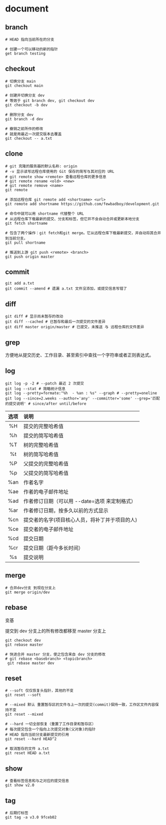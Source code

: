 # document

## branch

```shell
# HEAD 指向当前所在的分支

# 创建一个可以移动的新的指针
get branch testing
```

## checkout

```shell
# 切换分支 main
git checkout main

# 创建并切换分支 dev
# 等效于 git branch dev, git checkout dev
git checkout -b dev

# 删除分支 dev
git branch -d dev

# 撤销之前所作的修改
# 就是用最近一次提交版本去覆盖
git checkout -- a.txt
```

## clone

```shell
# git 克隆的服务器的默认名称: origin
# -v 显示读写远程仓库使用的 Git 保存的简写与其对应的 URL
# git remote show <remote> 查看远程仓库的更多信息
# git remote rename <old> <new>
# git remote remove <name>
git remote

# 添加远程仓库 git remote add <shortname> <url>
git remote add shortname https://github.com/fewbadboy/development.git

# 命令中就可以用 shortname 代替整个 URL
# 从远程仓库下载最新的提交、分支和标签，但它并不会自动合并或更新本地分支
git fetch shortname

# 包含了两个操作：git fetch和git merge。它从远程仓库下载最新提交，并自动将其合并到当前分支。
git pull shortname

# 推送到上游 git push <remote> <branch>
git push origin master
```

## commit

```shell
git add a.txt
git commit --amend # 遗漏 a.txt 文件没添加，或提交信息写错了
```

## diff

```shell
git diff # 显示尚未暂存的改动
git diff --cached # 已暂存和最后一次提交的文件差异
git diff master origin/master # 已提交，未推送 与 远程仓库的文件差异
```

## grep

方便地从提交历史、工作目录、甚至索引中查找一个字符串或者正则表达式。

## log

```shell
git log -p -2 # --patch 最近 2 次提交
git log --stat # 简略统计信息
git log --pretty=formate:"%h  - %an : %s" --graph # --pretty=oneline
git log --since=2.weeks --author='any' --committer='some' --grep='匹配的提交说明' # since/after until/before 
```

|选项|说明|
|:----:|:----|
|%H|提交的完整哈希值|
|%h|提交的简写哈希值||
|%T|树的完整哈希值|
|%t|树的简写哈希值|
|%P|父提交的完整哈希值|
|%p|父提交的简写哈希值|
|%an|作者名字|
|%ae|作者的电子邮件地址|
|%ad|作者修订日期（可以用 --date=选项 来定制格式）|
|%ar|作者修订日期，按多久以前的方式显示|
|%cn|提交者的名字(项目核心人员，将补丁并于项目的人)|
|%ce|提交者的电子邮件地址|
|%cd|提交日期|
|%cr|提交日期（距今多长时间）|
|%s|提交说明|

## merge

```shell
# 合并dev分支 到现在分支上
git merge origin/dev
```

## rebase

变基

提交到 dev 分支上的所有修改都移至 master 分支上

```shell
git checkout dev
git rebase master

# 快进合并 master 分支，使之包含来自 dev 分支的修改
# git rebase <basebranch> <topicbranch>
 git rebase master dev
```

## reset

```shell
# --soft 仅仅恢复头指针，其他的不变
git reset --soft

# --mixed 默认 重置暂存区的文件与上一次的提交(commit)保持一致，工作区文件内容保持不变
git reset --mixed

# --hard 一切全部恢复（重置了工作目录和暂存区）
# 每次提交包含一个指向上次提交对象(父对象)的指针
# HEAD 指向当前分支最新提交的引用
git reset --hard HEAD^2

# 取消暂存的文件 a.txt
git reset HEAD a.txt
```

## show

```shell
# 查看标签信息和与之对应的提交信息
git show v2.0
```

## tag

```shell
# 后期打标签
git tag -a v3.0 9fceb02
```
